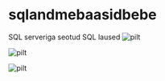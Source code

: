 # sqlandmebaasidbebe
SQL serveriga seotud SQL laused
![pilt](https://github.com/user-attachments/assets/788d4e78-e7a9-4d77-88cc-ff06f763af5d)

![pilt](https://github.com/user-attachments/assets/997b9520-7309-40c6-9e24-954a4aba5ec0)

![pilt](https://github.com/user-attachments/assets/5b4bca1d-8d2c-42c4-87a4-79ffcb8ef0e7)
